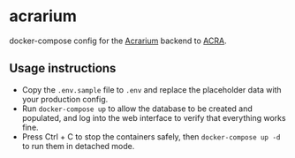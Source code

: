 # acrarium

docker-compose config for the [Acrarium](https://github.com/F43nd1r/Acrarium) backend to [ACRA](https://github.com/acra/acra).

## Usage instructions

- Copy the `.env.sample` file to `.env` and replace the placeholder data with your production config.
- Run `docker-compose up` to allow the database to be created and populated, and log into the web interface to verify that everything works fine.
- Press Ctrl + C to stop the containers safely, then `docker-compose up -d` to run them in detached mode.
